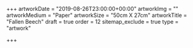 +++
artworkDate = "2019-08-26T23:00:00+00:00"
artworkImg = ""
artworkMedium = "Paper"
artworkSize = "50cm X 27cm"
artworkTitle = "Fallen Beech"
draft = true
order = 12
sitemap_exclude = true
type = "artwork"

+++
